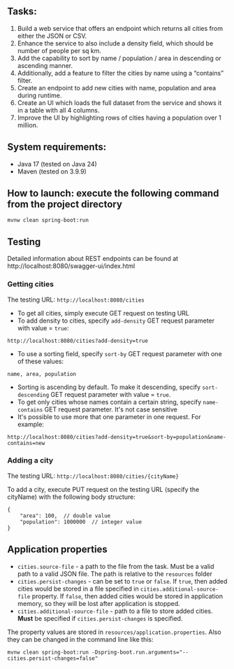 ## Tasks:

1. Build a web service that offers an endpoint which returns all cities from either the JSON or CSV.
2. Enhance the service to also include a density field, which should be number of people per sq km.
3. Add the capability to sort by name / population / area in descending or ascending manner.
4. Additionally, add a feature to filter the cities by name using a “contains” filter.
5. Create an endpoint to add new cities with name, population and area during runtime.
6. Create an UI which loads the full dataset from the service and shows it in a table with all 4 columns.
7. Improve the UI by highlighting rows of cities having a population over 1 million.

## System requirements:
* Java 17 (tested on Java 24)
* Maven (tested on 3.9.9)

## How to launch: execute the following command from the project directory
```
mvnw clean spring-boot:run
```

## Testing
Detailed information about REST endpoints can be found at http://localhost:8080/swagger-ui/index.html

### Getting cities

The testing URL: `http://localhost:8080/cities`

* To get all cities, simply execute GET request on testing URL
* To add density to cities, specify `add-density` GET request parameter with value = `true`:
```
http://localhost:8080/cities?add-density=true
```
* To use a sorting field, specify `sort-by` GET request parameter with one of these values:
```
name, area, population
```
* Sorting is ascending by default. To make it descending, specify `sort-descending` GET request parameter with value = `true`.
* To get only cities whose names contain a certain string, specify `name-contains` GET request parameter. It's not case sensitive
* It's possible to use more that one parameter in one request. For example:
```
http://localhost:8080/cities?add-density=true&sort-by=population&name-contains=new
```

### Adding a city

The testing URL: `http://localhost:8080/cities/{cityName}`

To add a city, execute PUT request on the testing URL (specify the cityName) 
with the following body structure:
```
{
    "area": 100,  // double value
    "population": 1000000  // integer value
}
```

## Application properties
* `cities.source-file` - a path to the file from the task. Must be a valid path to a valid JSON file. The path is relative to the `resources` folder
* `cities.persist-changes` - can be set to `true` or `false`. If `true`, 
then added cities would be stored in a file specified in `cities.additional-source-file` property. If `false`, then
added cities would be stored in application memory, so they will be lost after application is stopped.
* `cities.additional-source-file` - path to a file to store added cities. **Must** be specified if `cities.persist-changes` is specified.

The property values are stored in `resources/application.properties`. Also they can be changed in the command line like this:
```
mvnw clean spring-boot:run -Dspring-boot.run.arguments="--cities.persist-changes=false"
```

